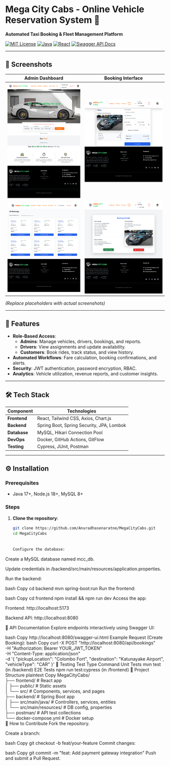 # Mega City Cabs - Online Vehicle Reservation System 🚖  
**Automated Taxi Booking & Fleet Management Platform**  

[![MIT License](https://img.shields.io/badge/License-MIT-green)](LICENSE)
[![Java](https://img.shields.io/badge/Java-17%2B-orange)](https://www.oracle.com/java/)
[![React](https://img.shields.io/badge/React-18%2B-blue)](https://react.dev/)
[![Swagger API Docs](https://img.shields.io/badge/API%20Docs-Swagger-blue)](http://localhost:8080/swagger-ui.html)

---

## 📸 Screenshots  
| Admin Dashboard | Booking Interface |
|-----------------|-------------------|
| ![Admin Dashboard](https://github.com/Anuradhasenaratne/MegaCityCabs/blob/776d7a423afe5f27a70e9cfad69f4b9ef9cfa9fe/welcome%20page.png) | ![Booking](https://github.com/Anuradhasenaratne/MegaCityCabs/blob/91dc2a9ee26da3e713d3f4b5e3cac20235852186/client%20booking%20car.png) |   
| ![Admin Allbookings](https://github.com/Anuradhasenaratne/MegaCityCabs/blob/91dc2a9ee26da3e713d3f4b5e3cac20235852186/admin%20all%20bookin%20view%20page.png) | ![Booking details](https://github.com/Anuradhasenaratne/MegaCityCabs/blob/91dc2a9ee26da3e713d3f4b5e3cac20235852186/confiram%20booking%20by%20client.png) |   


*(Replace placeholders with actual screenshots)*  

---

## 🚀 Features  
- **Role-Based Access**:  
  - **Admins**: Manage vehicles, drivers, bookings, and reports.  
  - **Drivers**: View assignments and update availability.  
  - **Customers**: Book rides, track status, and view history.  
- **Automated Workflows**: Fare calculation, booking confirmations, and alerts.  
- **Security**: JWT authentication, password encryption, RBAC.  
- **Analytics**: Vehicle utilization, revenue reports, and customer insights.  

---

## 🛠️ Tech Stack  
| Component       | Technologies |  
|-----------------|--------------|  
| **Frontend**    | React, Tailwind CSS, Axios, Chart.js |  
| **Backend**     | Spring Boot, Spring Security, JPA, Lombok |  
| **Database**    | MySQL, Hikari Connection Pool |  
| **DevOps**      | Docker, GitHub Actions, GitFlow |  
| **Testing**     | Cypress, JUnit, Postman |  

---

## ⚙️ Installation  

### Prerequisites  
- Java 17+, Node.js 18+, MySQL 8+  

### Steps  
1. **Clone the repository**:  
   ```bash
   git clone https://github.com/Anuradhasenaratne/MegaCityCabs.git
   cd MegaCityCabs


   Configure the database:

Create a MySQL database named mcc_db.

Update credentials in /backend/src/main/resources/application.properties.

Run the backend:

bash
Copy
cd backend
mvn spring-boot:run
Run the frontend:

bash
Copy
cd frontend
npm install && npm run dev
Access the app:

Frontend: http://localhost:5173

Backend API: http://localhost:8080

📄 API Documentation
Explore endpoints interactively using Swagger UI:

bash
Copy
http://localhost:8080/swagger-ui.html
Example Request (Create Booking):
bash
Copy
curl -X POST "http://localhost:8080/api/bookings" \
-H "Authorization: Bearer YOUR_JWT_TOKEN" \
-H "Content-Type: application/json" \
-d '{
  "pickupLocation": "Colombo Fort",
  "destination": "Katunayake Airport",
  "vehicleType": "CAR"
}'
🧪 Testing
Test Type	Command
Unit Tests	mvn test (in /backend)
E2E Tests	npm run test:cypress (in /frontend)
📂 Project Structure
plaintext
Copy
MegaCityCabs/  
├── frontend/               # React app  
│   ├── public/             # Static assets  
│   └── src/                # Components, services, and pages  
├── backend/                # Spring Boot app  
│   ├── src/main/java/      # Controllers, services, entities  
│   └── src/main/resources/ # DB config, properties  
├── postman/                # API test collections  
└── docker-compose.yml      # Docker setup  
🤝 How to Contribute
Fork the repository.

Create a branch:

bash
Copy
git checkout -b feat/your-feature
Commit changes:

bash
Copy
git commit -m "feat: Add payment gateway integration"
Push and submit a Pull Request.






